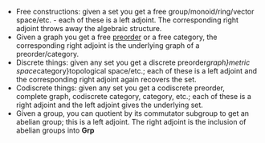
- Free constructions: given a set you get a free group/monoid/ring/vector space/etc. - each of these is a left adjoint. The corresponding right adjoint throws away the algebraic structure.
- Given a graph you get a free [preorder](/docs/math/defs/preorder.qmd) or a free category, the corresponding right adjoint is the underlying graph of a preorder/category.
- Discrete things: given any set you get a discrete preorder*graph}metric space*category}topological space/etc.; each of these is a left adjoint and the corresponding right adjoint again recovers the set.
- Codiscrete things: given any set you get a codiscrete preorder, complete graph, codiscrete category, category, etc.; each of these is a right adjoint and the left adjoint gives the underlying set.
- Given a group, you can quotient by its commutator subgroup to get an abelian group; this is a left adjoint. The right adjoint is the inclusion of abelian groups into **Grp**